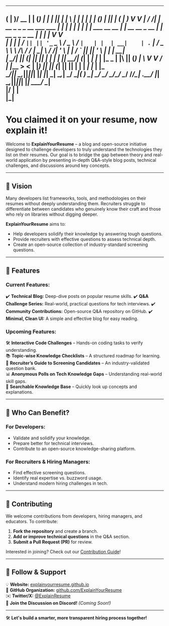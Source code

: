 _ _  _____  _         _                       _   _____  _        _   _                    _____               _         _          _____  _    _ _  
( | )/  __ \| |       (_)                     | | |_   _|| |      | \ | |                  |  ___|             | |       (_)        |_   _|| |  ( | ) 
 V V | /  \/| |  __ _  _  _ __ ___    ___   __| |   | |  | |_     |  \| |  ___  __      __ | |__  __  __ _ __  | |  __ _  _  _ __     | |  | |_  V V  
     | |    | | / _` || || '_ ` _ \  / _ \ / _` |   | |  | __|    | . ` | / _ \ \ \ /\ / / |  __| \ \/ /| '_ \ | | / _` || || '_ \    | |  | __|      
     | \__/\| || (_| || || | | | | ||  __/| (_| |  _| |_ | |_  _  | |\  || (_) | \ V  V /  | |___  >  < | |_) || || (_| || || | | |  _| |_ | |_       
      \____/|_| \__,_||_||_| |_| |_| \___| \__,_|  \___/  \__|( ) \_| \_/ \___/   \_/\_/   \____/ /_/\_\| .__/ |_| \__,_||_||_| |_|  \___/  \__|      
                                                              |/                                        | |                                           
                                                                                                        |_|                                           
---
# **You claimed it on your resume, now explain it!**

Welcome to **ExplainYourResume** – a blog and open-source initiative designed to challenge developers to truly understand the technologies they list on their resumes. Our goal is to bridge the gap between theory and real-world application by presenting in-depth Q&A-style blog posts, technical challenges, and discussions around key concepts.

---

## 🌟 Vision
Many developers list frameworks, tools, and methodologies on their resumes without deeply understanding them. Recruiters struggle to differentiate between candidates who genuinely know their craft and those who rely on libraries without digging deeper.

**ExplainYourResume** aims to:
- Help developers solidify their knowledge by answering tough questions.
- Provide recruiters with effective questions to assess technical depth.
- Create an open-source collection of industry-standard screening questions.

---

## 🚀 Features
### **Current Features:**
✔️ **Technical Blog:** Deep-dive posts on popular resume skills. 
✔️ **Q&A Challenge Series:** Real-world, practical questions for tech interviews.
✔️ **Community Contributions:** Open-source Q&A repository on GitHub.
✔️ **Minimal, Clean UI:** A simple and effective blog for easy reading.

### **Upcoming Features:**
🛠 **Interactive Code Challenges** – Hands-on coding tasks to verify understanding.  
📚 **Topic-wise Knowledge Checklists** – A structured roadmap for learning.  
🤝 **Recruiter’s Guide to Screening Candidates** – An industry-validated question bank.  
📊 **Anonymous Polls on Tech Knowledge Gaps** – Understanding real-world skill gaps.  
🔎 **Searchable Knowledge Base** – Quickly look up concepts and explanations.  

---

## 🎯 Who Can Benefit?
### **For Developers:**
- Validate and solidify your knowledge.
- Prepare better for technical interviews.
- Contribute to an open-source knowledge-sharing platform.

### **For Recruiters & Hiring Managers:**
- Find effective screening questions.
- Identify real expertise vs. buzzword usage.
- Understand modern hiring challenges in tech.

---

## 🤝 Contributing
We welcome contributions from developers, hiring managers, and educators. To contribute:
1. **Fork the repository** and create a branch.
2. **Add or improve technical questions** in the Q&A section.
3. **Submit a Pull Request (PR)** for review.

Interested in joining? Check out our [Contribution Guide](CONTRIBUTING.md)!

---

## 📢 Follow & Support
💡 **Website:** [explainyourresume.github.io](https://explainyourresume.github.io/)  
📌 **GitHub Organization:** [github.com/ExplainYourResume](https://github.com/ExplainYourResume)  
✉️ **Twitter/X:** [@ExplainResume](https://twitter.com/ExplainResume)  
🚀 **Join the Discussion on Discord!** *(Coming Soon!)*

---

🛠 **Let's build a smarter, more transparent hiring process together!**
